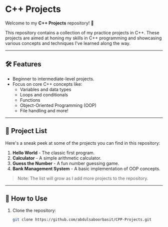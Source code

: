 # C++ Projects  

Welcome to my **C++ Projects** repository! 🎉  

This repository contains a collection of my practice projects in C++. These projects are aimed at honing my skills in C++ programming and showcasing various concepts and techniques I've learned along the way.  

---

## 🛠️ Features  

- Beginner to intermediate-level projects.  
- Focus on core C++ concepts like:
  - Variables and data types  
  - Loops and conditionals  
  - Functions  
  - Object-Oriented Programming (OOP)  
  - File handling and more!  

---

## 📁 Project List  

Here's a sneak peek at some of the projects you can find in this repository:  
1. **Hello World** - The classic first program.  
2. **Calculator** - A simple arithmetic calculator.  
3. **Guess the Number** - A fun number guessing game.  
4. **Bank Management System** - A basic implementation of OOP concepts.  

> Note: The list will grow as I add more projects to the repository.  

---

## 🚀 How to Use  

1. Clone the repository:  
   ```bash  
   git clone https://github.com/abdulsaboorbasit/CPP-Projects.git  
